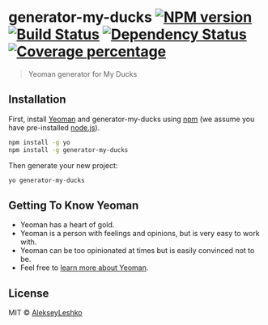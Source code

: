 # generator-my-ducks [![NPM version][npm-image]][npm-url] [![Build Status][travis-image]][travis-url] [![Dependency Status][daviddm-image]][daviddm-url] [![Coverage percentage][coveralls-image]][coveralls-url]
> Yeoman generator for My Ducks

## Installation

First, install [Yeoman](http://yeoman.io) and generator-my-ducks using [npm](https://www.npmjs.com/) (we assume you have pre-installed [node.js](https://nodejs.org/)).

```bash
npm install -g yo
npm install -g generator-my-ducks
```

Then generate your new project:

```bash
yo generator-my-ducks
```

## Getting To Know Yeoman

 * Yeoman has a heart of gold.
 * Yeoman is a person with feelings and opinions, but is very easy to work with.
 * Yeoman can be too opinionated at times but is easily convinced not to be.
 * Feel free to [learn more about Yeoman](http://yeoman.io/).

## License

MIT © [AlekseyLeshko](https://github.com/AlekseyLeshko)


[npm-image]: https://badge.fury.io/js/generator-my-ducks.svg
[npm-url]: https://npmjs.org/package/generator-my-ducks
[travis-image]: https://travis-ci.org/my-brilliant-boilerplate/generator-my-ducks.svg?branch=master
[travis-url]: https://travis-ci.org/my-brilliant-boilerplate/generator-my-ducks
[daviddm-image]: https://david-dm.org/my-brilliant-boilerplate/generator-my-ducks.svg?theme=shields.io
[daviddm-url]: https://david-dm.org/my-brilliant-boilerplate/generator-my-ducks
[coveralls-image]: https://coveralls.io/repos/my-brilliant-boilerplate/generator-my-ducks/badge.svg
[coveralls-url]: https://coveralls.io/r/my-brilliant-boilerplate/generator-my-ducks
